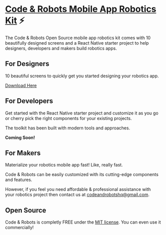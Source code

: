 # [Code & Robots Mobile App Robotics Kit](http://codeandrobots.com) ⚡

The Code & Robots Open Source mobile app robotics kit comes with 10 beautifully designed screens and a React Native starter project to help designers, developers and makers build robotics apps.

## For Designers

10 beautiful screens to quickly get you started designing your robotics app.

[Download Here](https://github.com/codeandrobots/codeandrobots-kit/raw/master/design/Code%20%26%20Robots.fig)

## For Developers

Get started with the React Native starter project and customize it as you go or cherry pick the right components for your existing projects.

The toolkit has been built with modern tools and approaches.

**Coming Soon!**

## For Makers

Materialize your robotics mobile app fast! Like, really fast.

Code & Robots can be easily customized with its cutting-edge components and features.

However, if you feel you need affordable & professional assistance with your robotics project then contact us at [codeandrobotshq@gmail.com](mailto:codeandrobotshq@gmail.com).

## Open Source

Code & Robots is completly FREE under the [MIT license](LICENSE). You can even use it commercially!
